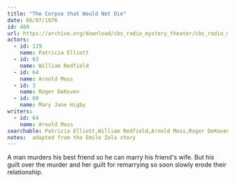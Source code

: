 ```yaml
---
title: "The Corpse that Would Not Die"
date: 06/07/1976
id: 489
url: https://archive.org/download/cbs_radio_mystery_theater/cbs_radio_mystery_theater-0451-0500.zip/cbs_radio_mystery_theater-0451-0500%2Fcbsrmt_0489_the_corpse_that_would_not_die.mp3
actors:  
  - id: 119
    name: Patricia Elliott  
  - id: 63
    name: William Redfield  
  - id: 64
    name: Arnold Moss  
  - id: 3
    name: Roger DeKoven  
  - id: 60
    name: Mary Jane Higby
writers:  
  - id: 64
    name: Arnold Moss
searchable: Patricia Elliott,William Redfield,Arnold Moss,Roger DeKoven,Mary Jane Higby Arnold Moss
notes:  adapted from the Emile Zola story
---
```

A man murders his best friend so he can marry his friend's wife. But his guilt over the murder and her guilt for remarrying so soon slowly erode their relationship.
